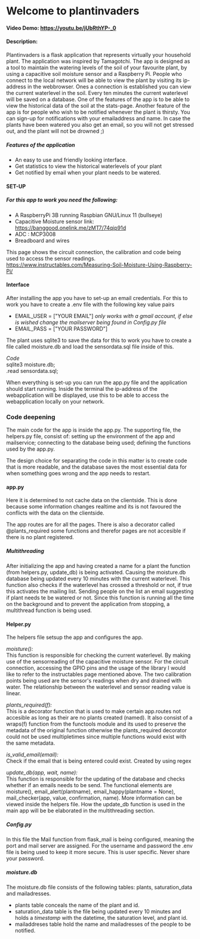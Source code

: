 # Welcome to plantinvaders # 
#### Video Demo:  https://youtu.be/jUbRthYP-_0
#### Description:

Plantinvaders is a flask application that represents virtually your household plant. The application was inspired by Tamagotchi. The app is designed as a tool to maintain the watering levels of the soil of your favourite plant, by using a capacitive soil moisture sensor and a Raspberry Pi. People who connect to the local network will be able to view the plant by visiting its ip-address in the webbrowser. Ones a connection is established you can view the current waterlevel in the soil. Every ten minutes the current waterlevel will be saved on a database. One of the features of the app is to be able to view the historical data of the soil at the stats-page. Another feature of the app is for people who wish to be notified whenever the plant is thirsty. You can sign-up for notifications with your emailaddress and name. In case the plants have been watered you also get an email, so you will not get stressed out, and the plant will not be drowned ;)

##### Features of the application #####

- An easy to use and friendly looking interface.
- Get statistics to view the historical waterlevels of your plant
- Get notified by email when your plant needs to be watered.

#### SET-UP ####

##### For this app to work you need the following: #####

- A RaspberryPi 3B running Raspbian GNU/Linux 11 (bullseye)
- Capacitive Moisture sensor link: https://banggood.onelink.me/zMT7/74qip91d
- ADC : MCP3008
- Breadboard and wires

This page shows the circuit connection, the calibration and code being used to access the sensor readings.
https://www.instructables.com/Measuring-Soil-Moisture-Using-Raspberry-Pi/

#### Interface ####

After installing the app you have to set-up an email credentials. For this to work you have to create a .env file with the following key value pairs
- EMAIL_USER = ["YOUR EMAIL"] *only works with a gmail account, if else is wished change the mailserver being found in Config.py file*
- EMAIL_PASS = ["YOUR PASSWORD"]

The plant uses sqlite3 to save the data for this to work you have to create a file called moisture.db and load the sensordata.sql file inside of this.  

*Code*   
sqlite3 moisture.db;  
.read sensordata.sql;  

When everything is set-up you can run the app.py file and the application should start running. Inside the terminal the ip-address of the webapplication will be displayed, use this to be able to access the webapplication locally on your network.

### Code deepening ###
The main code for the app is inside the app.py. The supporting file, the helpers.py file, consist of: setting up the environment of the app and mailservice; connecting to the database being used; defining the functions used by the app.py.

The design choice for separating the code in this matter is to create code that is more readable, and the database saves the most essential data for when something goes wrong and the app needs to restart.

#### app.py ####
Here it is determined to not cache data on the clientside. This is done because some information changes realtime and its is not favoured the conflicts with the data on the clientside.

The app routes are for all the pages. There is also a decorator called @plants_required some functions and therefor pages are not accesible if there is no plant registered.

##### Multithreading #####
After initializing the app and having created a name for a plant the function (from helpers.py, update_db) is being activated. Causing the moisture.db database being updated every 10 minutes with the current waterlevel. This function also checks if the waterlevel has crossed a threshold or not, if true this activates the mailing list. Sending people on the list an email suggesting if plant needs te be watered or not. Since this function is running all the time on the background and to prevent the application from stopping, a multithread function is being used.

#### Helper.py ####
The helpers file setsup the app and configures the app.

*moisture():*  
This function is responsible for checking the current waterlevel. By making use of the sensorreading of the capacitive moisture sensor. For the circuit connection, accessing the GPIO pins and the usage of the library I would like to refer to the instructables page mentioned above. The two calibration points being used are the sensor's readings when dry and drained with water. The relationship between the waterlevel and sensor reading value is linear. 

*plants_required(f):*  
This is a decorator function that is used to make certain app.routes not accesible as long as their are no plants created (named). It also consist of a wraps(f) function from the functools module and its used to preserve the metadata of the original function otherwise the plants_required decorator could not be used multipletimes since multiple functions would exist with the same metadata.

*is_valid_email(email):*  
Check if the email that is being entered could exist. Created by using regex

*update_db(app, wait, name):*  
This function is responsible for the updating of the database and checks whether if an emails needs to be send. The functional elements are moisture(), email_alert(plantname), email_happy(plantname = None), mail_checker(app, value, confirmation, name). More information can be viewed inside the helpers file. How the update_db function is used in the main app will be be elaborated in the multithreading section.

##### Config.py #####
In this file the Mail function from flask_mail is being configured, meaning the port and mail server are assigned. 
For the username and password the .env file is being used to keep it more secure. This is user specific. Never share your password.

##### moisture.db #####
The moisture.db file consists of the following tables: plants, saturation_data and mailadresses.
- plants table conceals the name of the plant and id.
- saturation_data table is the file being updated every 10 minutes and holds a *timestamp* with the datetime, the saturation level, and plant id.
- mailaddreses table hold the name and mailadresses of the people to be notified.

